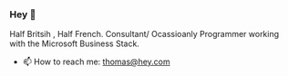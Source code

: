 ### Hey 👋

Half Britsih , Half French. Consultant/ Ocassioanly Programmer working with the Microsoft Business Stack.

- 📫 How to reach me: thomas@hey.com



